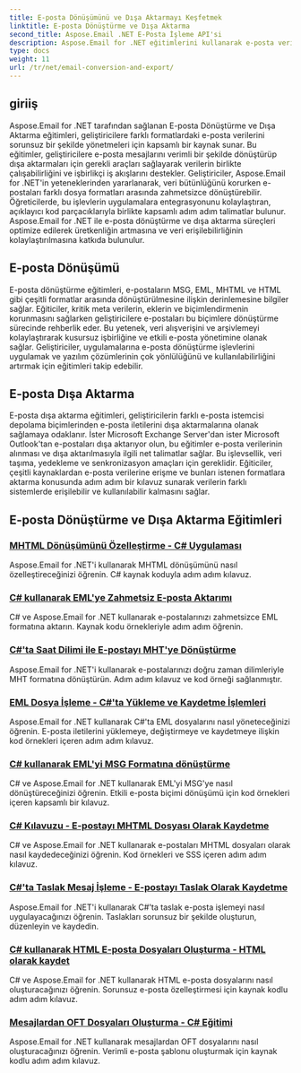 ```yaml
---
title: E-posta Dönüşümünü ve Dışa Aktarmayı Keşfetmek
linktitle: E-posta Dönüştürme ve Dışa Aktarma
second_title: Aspose.Email .NET E-Posta İşleme API'si
description: Aspose.Email for .NET eğitimlerini kullanarak e-posta veri yönetiminde uzmanlaşın. E-postaları dönüştürün, dışa aktarın, bütünlüğü koruyun, ekleri yönetin. Örneklerle zenginleştirin.
type: docs
weight: 11
url: /tr/net/email-conversion-and-export/
---
```


## giriiş

Aspose.Email for .NET tarafından sağlanan E-posta Dönüştürme ve Dışa Aktarma eğitimleri, geliştiricilere farklı formatlardaki e-posta verilerini sorunsuz bir şekilde yönetmeleri için kapsamlı bir kaynak sunar. Bu eğitimler, geliştiricilere e-posta mesajlarını verimli bir şekilde dönüştürüp dışa aktarmaları için gerekli araçları sağlayarak verilerin birlikte çalışabilirliğini ve işbirlikçi iş akışlarını destekler. Geliştiriciler, Aspose.Email for .NET'in yeteneklerinden yararlanarak, veri bütünlüğünü korurken e-postaları farklı dosya formatları arasında zahmetsizce dönüştürebilir. Öğreticilerde, bu işlevlerin uygulamalara entegrasyonunu kolaylaştıran, açıklayıcı kod parçacıklarıyla birlikte kapsamlı adım adım talimatlar bulunur. Aspose.Email for .NET ile e-posta dönüştürme ve dışa aktarma süreçleri optimize edilerek üretkenliğin artmasına ve veri erişilebilirliğinin kolaylaştırılmasına katkıda bulunulur.

## E-posta Dönüşümü

E-posta dönüştürme eğitimleri, e-postaların MSG, EML, MHTML ve HTML gibi çeşitli formatlar arasında dönüştürülmesine ilişkin derinlemesine bilgiler sağlar. Eğiticiler, kritik meta verilerin, eklerin ve biçimlendirmenin korunmasını sağlarken geliştiricilere e-postaları bu biçimlere dönüştürme sürecinde rehberlik eder. Bu yetenek, veri alışverişini ve arşivlemeyi kolaylaştırarak kusursuz işbirliğine ve etkili e-posta yönetimine olanak sağlar. Geliştiriciler, uygulamalarına e-posta dönüştürme işlevlerini uygulamak ve yazılım çözümlerinin çok yönlülüğünü ve kullanılabilirliğini artırmak için eğitimleri takip edebilir.

## E-posta Dışa Aktarma

E-posta dışa aktarma eğitimleri, geliştiricilerin farklı e-posta istemcisi depolama biçimlerinden e-posta iletilerini dışa aktarmalarına olanak sağlamaya odaklanır. İster Microsoft Exchange Server'dan ister Microsoft Outlook'tan e-postaları dışa aktarıyor olun, bu eğitimler e-posta verilerinin alınması ve dışa aktarılmasıyla ilgili net talimatlar sağlar. Bu işlevsellik, veri taşıma, yedekleme ve senkronizasyon amaçları için gereklidir. Eğiticiler, çeşitli kaynaklardan e-posta verilerine erişme ve bunları istenen formatlara aktarma konusunda adım adım bir kılavuz sunarak verilerin farklı sistemlerde erişilebilir ve kullanılabilir kalmasını sağlar.

## E-posta Dönüştürme ve Dışa Aktarma Eğitimleri
### [MHTML Dönüşümünü Özelleştirme - C# Uygulaması](./customizing-mhtml-conversion-csharp-implementation/)
Aspose.Email for .NET'i kullanarak MHTML dönüşümünü nasıl özelleştireceğinizi öğrenin. C# kaynak koduyla adım adım kılavuz.
### [C# kullanarak EML'ye Zahmetsiz E-posta Aktarımı](./effortless-email-export-to-eml-using-csharp/)
C# ve Aspose.Email for .NET kullanarak e-postalarınızı zahmetsizce EML formatına aktarın. Kaynak kodu örnekleriyle adım adım öğrenin.
### [C#'ta Saat Dilimi ile E-postayı MHT'ye Dönüştürme](./converting-email-to-mht-with-timezone-in-csharp/)
Aspose.Email for .NET'i kullanarak e-postalarınızı doğru zaman dilimleriyle MHT formatına dönüştürün. Adım adım kılavuz ve kod örneği sağlanmıştır.
### [EML Dosya İşleme - C#'ta Yükleme ve Kaydetme İşlemleri](./eml-file-handling-load-and-save-operations-in-csharp/)
Aspose.Email for .NET kullanarak C#'ta EML dosyalarını nasıl yöneteceğinizi öğrenin. E-posta iletilerini yüklemeye, değiştirmeye ve kaydetmeye ilişkin kod örnekleri içeren adım adım kılavuz.
### [C# kullanarak EML'yi MSG Formatına dönüştürme](./converting-eml-to-msg-format-using-csharp/)
C# ve Aspose.Email for .NET kullanarak EML'yi MSG'ye nasıl dönüştüreceğinizi öğrenin. Etkili e-posta biçimi dönüşümü için kod örnekleri içeren kapsamlı bir kılavuz.
### [C# Kılavuzu - E-postayı MHTML Dosyası Olarak Kaydetme](./csharp-guide-saving-email-as-mhtml-file/)
C# ve Aspose.Email for .NET kullanarak e-postaları MHTML dosyaları olarak nasıl kaydedeceğinizi öğrenin. Kod örnekleri ve SSS içeren adım adım kılavuz.
### [C#'ta Taslak Mesaj İşleme - E-postayı Taslak Olarak Kaydetme](./draft-message-handling-in-csharp-saving-email-as-draft/)
Aspose.Email for .NET'i kullanarak C#'ta taslak e-posta işlemeyi nasıl uygulayacağınızı öğrenin. Taslakları sorunsuz bir şekilde oluşturun, düzenleyin ve kaydedin.
### [C# kullanarak HTML E-posta Dosyaları Oluşturma - HTML olarak kaydet](./creating-html-email-files-using-csharp-save-as-html/)
C# ve Aspose.Email for .NET kullanarak HTML e-posta dosyalarını nasıl oluşturacağınızı öğrenin. Sorunsuz e-posta özelleştirmesi için kaynak kodlu adım adım kılavuz.
### [Mesajlardan OFT Dosyaları Oluşturma - C# Eğitimi](./generating-oft-files-from-messages-csharp-tutorial/)
Aspose.Email for .NET kullanarak mesajlardan OFT dosyalarını nasıl oluşturacağınızı öğrenin. Verimli e-posta şablonu oluşturmak için kaynak kodlu adım adım kılavuz.